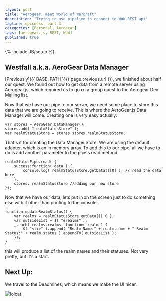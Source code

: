 ```yaml
---
layout: post
title: "Aerogear, meet World of Warcraft"
description: "Trying to use pipeline to connect to WoW REST api"
tagline: epicness, part 3
categories: [Personal, Aerogear]
tags: [aerogear.js, REST, WoW]
published: true
---
```

{% include JB/setup %}


## Westfall a.k.a.  AeroGear Data Manager

[Previously]({{ BASE_PATH }}{{ page.previous.url }}), we finished about half our quest.  We found out how to get data from a remote server using Aerogear.js, which required us to go on a group quest to the Aerogear Dev Mailing list.

Now that we have our pipe to our server, we need some place to store this data that we are going to receive.  This is where the AeroGear.js Data Manager will come.  Creating one is very easy actually:

	var stores = AeroGear.DataManager();
	stores.add( "realmStatusStore" );
	var realmStatusStore = stores.stores.realmStatusStore;

That's it for creating the Data Manager Store.  We are using the default adapter, which is an in memory array.  To add this to our pipe, all we have to do is add another parameter to the pipe's read method:

	realmStatusPipe.read( {
        success:function( data ) {
            console.log( realmStatusStore.getData()[0] ); // read the data here
        },
        stores: realmStatusStore //adding our new store
    });

Now that we have our data, lets put in on the screen just to do something else with it other than printing to the console.

	function updateRealmStatus() {
        var realms = realmStatusStore.getData()[ 0 ];
        var outsideList = $( "#realms" );
        _.each( realms.realms, function( realm ) {
            $( "<li>" ).append( "Realm Name:" + realm.name + " Realm Status:" + realm.status ).appendTo( outsideList );
        });
    }

this will produce a list of the realm names and their statuses.  Not very pretty, but it's a start.


## Next Up:

We travel to the Deadmines,  which means we make the UI nicer.



![lolcat](http://i.chzbgr.com/completestore/2008/10/29/128698059620385666.jpg)

